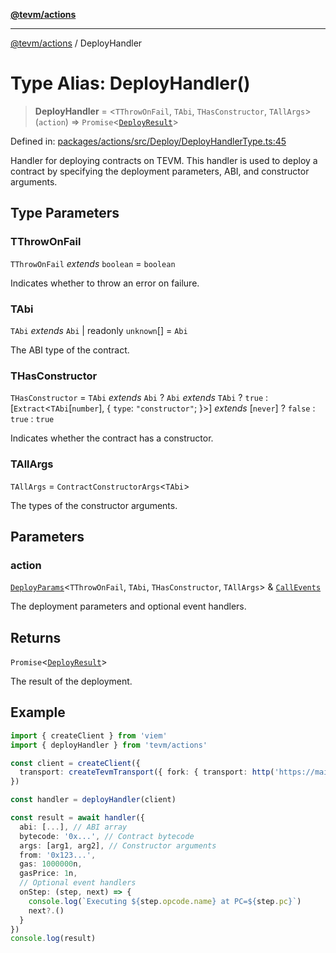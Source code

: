 [**@tevm/actions**](../README.md)

***

[@tevm/actions](../globals.md) / DeployHandler

# Type Alias: DeployHandler()

> **DeployHandler** = \<`TThrowOnFail`, `TAbi`, `THasConstructor`, `TAllArgs`\>(`action`) => `Promise`\<[`DeployResult`](DeployResult.md)\>

Defined in: [packages/actions/src/Deploy/DeployHandlerType.ts:45](https://github.com/evmts/tevm-monorepo/blob/main/packages/actions/src/Deploy/DeployHandlerType.ts#L45)

Handler for deploying contracts on TEVM.
This handler is used to deploy a contract by specifying the deployment parameters, ABI, and constructor arguments.

## Type Parameters

### TThrowOnFail

`TThrowOnFail` *extends* `boolean` = `boolean`

Indicates whether to throw an error on failure.

### TAbi

`TAbi` *extends* `Abi` \| readonly `unknown`[] = `Abi`

The ABI type of the contract.

### THasConstructor

`THasConstructor` = `TAbi` *extends* `Abi` ? `Abi` *extends* `TAbi` ? `true` : \[`Extract`\<`TAbi`\[`number`\], \{ `type`: `"constructor"`; \}\>\] *extends* \[`never`\] ? `false` : `true` : `true`

Indicates whether the contract has a constructor.

### TAllArgs

`TAllArgs` = `ContractConstructorArgs`\<`TAbi`\>

The types of the constructor arguments.

## Parameters

### action

[`DeployParams`](DeployParams.md)\<`TThrowOnFail`, `TAbi`, `THasConstructor`, `TAllArgs`\> & [`CallEvents`](CallEvents.md)

The deployment parameters and optional event handlers.

## Returns

`Promise`\<[`DeployResult`](DeployResult.md)\>

The result of the deployment.

## Example

```typescript
import { createClient } from 'viem'
import { deployHandler } from 'tevm/actions'

const client = createClient({
  transport: createTevmTransport({ fork: { transport: http('https://mainnet.optimism.io')({}) } })
})

const handler = deployHandler(client)

const result = await handler({
  abi: [...], // ABI array
  bytecode: '0x...', // Contract bytecode
  args: [arg1, arg2], // Constructor arguments
  from: '0x123...',
  gas: 1000000n,
  gasPrice: 1n,
  // Optional event handlers
  onStep: (step, next) => {
    console.log(`Executing ${step.opcode.name} at PC=${step.pc}`)
    next?.()
  }
})
console.log(result)
```
